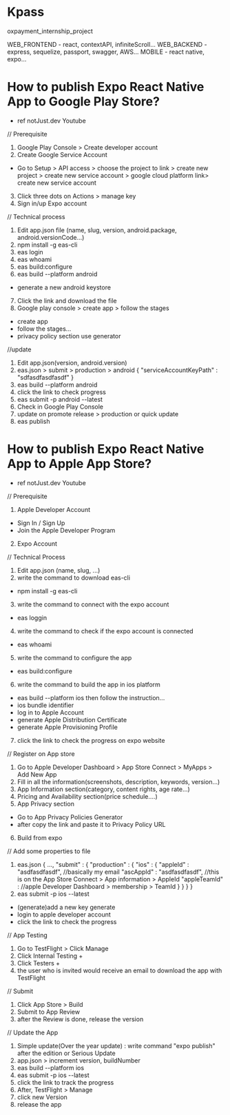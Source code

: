 # Kpass
oxpayment_internship_project

WEB_FRONTEND - react, contextAPI, infiniteScroll...
WEB_BACKEND - express, sequelize, passport, swagger, AWS...
MOBILE - react native, expo...

# How to publish Expo React Native App to Google Play Store?
- ref notJust.dev Youtube

// Prerequisite
1. Google Play Console > Create developer account
2. Create Google Service Account  
  - Go to Setup > API access > choose the project to link > create new project > create new service account > google cloud platform link> create new service account
3. Click three dots on Actions > manage key
3. Sign in/up Expo account

// Technical process
1. Edit app.json file (name, slug, version, android.package, android.versionCode...)
2. npm install -g eas-cli
3. eas login
4. eas whoami
5. eas build:configure
6. eas build --platform android
  - generate a new android keystore
7. Click the link and download the file
8. Google play console > create app > follow the stages
  - create app
  - follow the stages...
  - privacy policy section use generator

//update
1. Edit app.json(version, android.version)
2. eas.json > submit > production > android {
  "serviceAccountKeyPath" : "sdfasdfasdfasdf"
}
3. eas build --platform android
4. click the link to check progress
5. eas submit -p android --latest
6. Check in Google Play Console
7. update on promote release > production
or 
quick update
1. eas publish



# How to publish Expo React Native App to Apple App Store?
- ref notJust.dev Youtube

// Prerequisite
1. Apple Developer Account
  - Sign In / Sign Up
  - Join the Apple Developer Program
2. Expo Account

// Technical Process
1. Edit app.json (name, slug, ...)
2. write the command to download eas-cli
  - npm install -g eas-cli
3. write the command to connect with the expo account
  - eas loggin
4. write the command to check if the expo account is connected
  - eas whoami
5. write the command to configure the app 
  - eas build:configure
6. write the command to build the app in ios platform
  - eas build --platform ios
  then follow the instruction...
  - ios bundle identifier
  - log in to Apple Account
  - generate Apple Distribution Certificate
  - generate Apple Provisioning Profile
7. click the link to check the progress on expo website

// Register on App store
1. Go to Apple Developer Dashboard >  App Store Connect > MyApps > Add New App
2. Fill in all the information(screenshots, description, keywords, version...)
3. App Information section(category, content rights, age rate...)
4. Pricing and Availability section(price schedule....)
5. App Privacy section 
  - Go to App Privacy Policies Generator 
  - after copy the link and paste it to Privacy Policy URL
6. Build from expo 

// Add some properties to file
1. eas.json
  {
    ...,
    "submit" : {
      "production" : {
        "ios" : {
          "appleId" : "asdfasdfasdf", //basically my email
          "ascAppId" : "asdfasdfasdf", //this is on the App Store Connect > App information > AppleId
          "appleTeamId" : //apple Developer Dashboard > membership > TeamId
        }
      }
    }
  }
2. eas submit -p ios --latest
  - (generate)add a new key generate
  - login to apple developer account
  - click the link to check the progress

// App Testing
1. Go to TestFlight > Click Manage
2. Click Internal Testing +
3. Click Testers +
4. the user who is invited would receive an email to download the app with TestFlight

// Submit
1. Click App Store > Build
2. Submit to App Review
3. after the Review is done, release the version

// Update the App
1. Simple update(Over the year update) : write command "expo publish" after the edition
or 
Serious Update
1. app.json > increment version, buildNumber
2. eas build --platform ios
3. eas submit -p ios --latest
4. click the link to track the progress
5. After, TestFlight > Manage
6. click new Version
7. release the app





